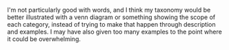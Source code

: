 I'm not particularly good with words, and I think my taxonomy would be better illustrated with a venn diagram or something showing the scope of each category, instead of trying to make that happen through description and examples.
I may have also given too many examples to the point where it could be overwhelming.